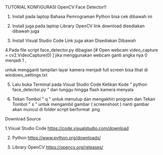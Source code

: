 TUTORIAL KONFIGURASI OpenCV Face Detector!!

1. Install pada laptop Bahasa Pemrograman Python bisa cek dibawah ini

2. Install juga pada laptop Library OpenCV link download disediakan dibawah juga

3. Install Visual Studio Code Link juga akan Disediakan Dibawah

4.Pada file script face_detector.py dibagian  [# Open webcam video_capture = cv2.VideoCapture(0) ] jika menggunakan webcam ganti angka nya 0 menjadi 1 ,

untuk mengganti tampilan layar kamera menjadi full screen bisa lihat di windows_settings.txt

5. Lalu buka Terminal pada Visual Studio Code Ketikan Kode " python face_detector.py " dan tunggu hingga flash kamera menyala

6. Tekan Tombol " q " untuk menutup dan mengakhiri program dan Tekan Tombol " s " untuk mengambil gambar ( screenshoot ) nanti gambar akan muncul di folder script berformat .png



Download Source 

1.Visual Studio Code 
 https://code.visualstudio.com/download

2. Python
https://www.python.org/downloads/

3. Library OpenCV
https://opencv.org/releases/